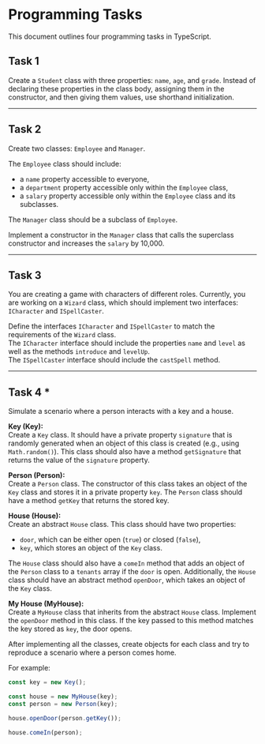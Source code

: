 
# Programming Tasks

This document outlines four programming tasks in TypeScript.

## Task 1  
Create a `Student` class with three properties: `name`, `age`, and `grade`. Instead of declaring these properties in the class body, assigning them in the constructor, and then giving them values, use shorthand initialization.

---

## Task 2  
Create two classes: `Employee` and `Manager`.

The `Employee` class should include:
- a `name` property accessible to everyone,
- a `department` property accessible only within the `Employee` class,
- a `salary` property accessible only within the `Employee` class and its subclasses.

The `Manager` class should be a subclass of `Employee`.  

Implement a constructor in the `Manager` class that calls the superclass constructor and increases the `salary` by 10,000.

---

## Task 3  
You are creating a game with characters of different roles. Currently, you are working on a `Wizard` class, which should implement two interfaces: `ICharacter` and `ISpellCaster`.

Define the interfaces `ICharacter` and `ISpellCaster` to match the requirements of the `Wizard` class.  
The `ICharacter` interface should include the properties `name` and `level` as well as the methods `introduce` and `levelUp`.  
The `ISpellCaster` interface should include the `castSpell` method.

---

## Task 4 *  
Simulate a scenario where a person interacts with a key and a house.

**Key (Key):**  
Create a `Key` class. It should have a private property `signature` that is randomly generated when an object of this class is created (e.g., using `Math.random()`). This class should also have a method `getSignature` that returns the value of the `signature` property.

**Person (Person):**  
Create a `Person` class. The constructor of this class takes an object of the `Key` class and stores it in a private property `key`. The `Person` class should have a method `getKey` that returns the stored key.

**House (House):**  
Create an abstract `House` class. This class should have two properties:  
- `door`, which can be either open (`true`) or closed (`false`),  
- `key`, which stores an object of the `Key` class.  

The `House` class should also have a `comeIn` method that adds an object of the `Person` class to a `tenants` array if the `door` is open. Additionally, the `House` class should have an abstract method `openDoor`, which takes an object of the `Key` class.

**My House (MyHouse):**  
Create a `MyHouse` class that inherits from the abstract `House` class. Implement the `openDoor` method in this class. If the key passed to this method matches the key stored as `key`, the door opens.

After implementing all the classes, create objects for each class and try to reproduce a scenario where a person comes home.

For example:

```typescript
const key = new Key();

const house = new MyHouse(key);
const person = new Person(key);

house.openDoor(person.getKey());

house.comeIn(person);
```
